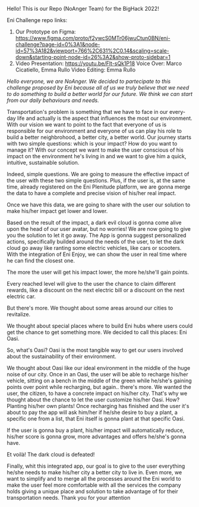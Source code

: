 Hello! This is our Repo (NoAnger Team) for the BigHack 2022!

Eni Challenge repo links:

1. Our Prototype on Figma: https://www.figma.com/proto/f2ywcS0MTr06jwuCtun0BN/eni-challenge?page-id=0%3A1&node-id=57%3A182&viewport=766%2C631%2C0.14&scaling=scale-down&starting-point-node-id=26%3A2&show-proto-sidebar=1
2. Video Presentation: https://youtu.be/Flt-sQk1P18
   Voice Over: Marco Cicatiello, Emma Rullo
   Video Editing: Emma Rullo


*Hello everyone, we are NoAnger. We decided to partecipate to this challenge
proposed by Eni because
all of us we truly believe that we need to do something to build a better world for
our future.
We think we can start from our daily behaviours and needs.*

Transportation's problem is something that we have to face in our every-day life
and actually is the aspect that influences the most our environment.
With our vision we want to point to the fact that everyone of us is responsible for
our environment and everyone of us can play his role to build a better
neighbrohood, a better city, a better world.
Our journey starts with two simple questions: which is your impact? How do you
want to manage it? With our concept we want to make the user conscious of his
impact on the environment he's living in and we want to give him a quick, intuitive,
sustainable solution.

Indeed, simple questions. We are going to measure the effective impact of the user
with these two simple questions. Plus, if the user is, at the same time, already
registered on the Eni Plenitude platform, we are gonna merge the data to have a
complete and precise vision of his/her real impact.

Once we have this data, we are going to share with the user our solution to make
his/her impact get lower and lower.

Based on the result of the impact, a dark evil cloud is gonna come alive upon the
head of our user avatar, but no worries! We are now going to give you the
solution to let it go away.
The App is gonna suggest personalized actions, specifically builded around the
needs of the user, to let the dark cloud go away like ranting some electric vehicles,
like cars or scooters. With the integration of Eni Enjoy, we can show the user in real
time where he can find the closest one.

The more the user will get his impact lower, the more he/she'll gain points.

Every reached level will give to the user the chance to claim different rewards, like a
discount on the next electric bill or a discount on the next electric car.

But there's more. We thought about some areas around our cities
to revitalize.

We thought about special places where to build Eni hubs where
users could get the chance to get something more. We decided
to call this places: Eni Oasi.

So, what's Oasi? Oasi is the most tangible way to get our users involved about the
sustainability of their environment.

We thought about Oasi like our ideal environment in the middle of the huge noise
of our city. Once in an Oasi, the user will be able to recharge his/her vehicle, sitting
on a bench in the middle of the green while he/she's gaining points over point
while recharging, but again.. there's more.
We wanted the user, the citizen, to have a concrete impact on his/her city. That's
why we thought about the chance to let the user customize his/her Oasi. How?
Planting his/her own plants! Once recharging has finished and the user it's about to
pay the app will ask him/her if he/she desire to buy a plant, a specific one from a list,
that Eni itself is gonna plant at that specific Oasi.

If the user is gonna buy a plant, his/her impact will automatically reduce, his/her
score is gonna grow, more advantages and offers he/she's gonna have.

Et voilà! The dark cloud is defeated! 

Finally, whit this integrated app, our goal is to give to the user everything he/she
needs to make his/her city a better city to live in. Even more, we want to simplify
and to merge all the processes around the Eni world to make the user feel more
comfortable with all the services the company holds giving a unique place and
solution to take advantage of for their transportation needs.
Thank you for your attention

